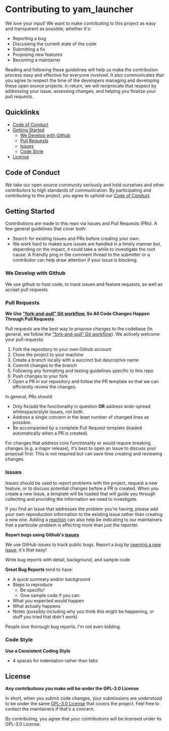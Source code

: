# Contributing to yam_launcher
We love your input! We want to make contributing to this project as easy and transparent as possible, whether it's:

- Reporting a bug
- Discussing the current state of the code
- Submitting a fix
- Proposing new features
- Becoming a maintainer

Reading and following these guidelines will help us make the contribution process easy and effective for everyone involved. It also communicates that you agree to respect the time of the developers managing and developing these open source projects. In return, we will reciprocate that respect by addressing your issue, assessing changes, and helping you finalize your pull requests.

## Quicklinks

* [Code of Conduct](#code-of-conduct)
* [Getting Started](#getting-started)
    * [We Develop with Github](#we-develop-with-github)
    * [Pull Requests](#pull-requests)
    * [Issues](#issues)
    * [Code Style](#code-style)
* [License](#license)

## Code of Conduct

We take our open source community seriously and hold ourselves and other contributors to high standards of communication. By participating and contributing to this project, you agree to uphold our [Code of Conduct](CODE-OF-CONDUCT.md).

## Getting Started

Contributions are made to this repo via Issues and Pull Requests (PRs). A few general guidelines that cover both:

- Search for existing Issues and PRs before creating your own.
- We work hard to makes sure issues are handled in a timely manner but, depending on the impact, it could take a while to investigate the root cause. A friendly ping in the comment thread to the submitter or a contributor can help draw attention if your issue is blocking.


### We Develop with Github
We use github to host code, to track issues and feature requests, as well as accept pull requests.

### Pull Requests

**We Use ["fork-and-pull" Git workflow](FAPRW.md), So All Code Changes Happen Through Pull Requests**

Pull requests are the best way to propose changes to the codebase (In general, we follow the ["fork-and-pull" Git workflow](FAPRW.md)). We actively welcome your pull requests:

1. Fork the repository to your own Github account
2. Clone the project to your machine
3. Create a branch locally with a succinct but descriptive name
4. Commit changes to the branch
5. Following any formatting and testing guidelines specific to this repo
6. Push changes to your fork
7. Open a PR in our repository and follow the PR template so that we can efficiently review the changes.

In general, PRs should:

- Only fix/add the functionality in question **OR** address wide-spread whitespace/style issues, not both.
- Address a single concern in the least number of changed lines as possible.
- Be accompanied by a complete Pull Request template (loaded automatically when a PR is created).

For changes that address core functionality or would require breaking changes (e.g. a major release), it's best to open an Issue to discuss your proposal first. This is not required but can save time creating and reviewing changes.

### Issues

Issues should be used to report problems with the project, request a new feature, or to discuss potential changes before a PR is created. When you create a new Issue, a template will be loaded that will guide you through collecting and providing the information we need to investigate.

If you find an Issue that addresses the problem you're having, please add your own reproduction information to the existing issue rather than creating a new one. Adding a [reaction](https://github.blog/2016-03-10-add-reactions-to-pull-requests-issues-and-comments/) can also help be indicating to our maintainers that a particular problem is affecting more than just the reporter.

**Report bugs using Github's [issues](https://github.com/DroidWorksStudio/yam_launcher/issues)**

We use GitHub issues to track public bugs. Report a bug by [opening a new issue](https://github.com/DroidWorksStudio/yam_launcher/issues/new/choose); it's that easy!

Write bug reports with detail, background, and sample code

**Great Bug Reports** tend to have:

- A quick summary and/or background
- Steps to reproduce
    - Be specific!
    - Give sample code if you can.
- What you expected would happen
- What actually happens
- Notes (possibly including why you think this might be happening, or stuff you tried that didn't work)

People *love* thorough bug reports. I'm not even kidding.

### Code Style

**Use a Consistent Coding Style**

* 4 spaces for indentation rather than tabs

## License

**Any contributions you make will be under the GPL-3.0 License**

In short, when you submit code changes, your submissions are understood to be under the same [GPL-3.0 License]([http://choosealicense.com/licenses/mit/](https://choosealicense.com/licenses/gpl-3.0/)) that covers the project. Feel free to contact the maintainers if that's a concern.

By contributing, you agree that your contributions will be licensed under its GPL-3.0 License.